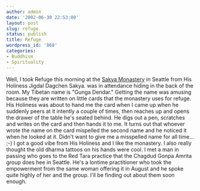 ```yaml
---
author: admin
date: '2002-06-30 22:53:00'
layout: post
slug: refuge
status: publish
title: Refuge
wordpress_id: '868'
categories:
- Buddhism
- Spirituality
---
```


Well, I took Refuge this morning at the [Sakya
Monastery](http://www.sakya.org) in Seattle from His Holiness Jigdal
Dagchen Sakya. was in attendance hiding in the back of the room. My
Tibetan name is "Gunga Dendar." Getting the name was amusing because
they are written on little cards that the monastery uses for refuge. His
Holiness was about to hand me the card when I came up when he suddenly
peers at it intently a couple of times, then reaches up and opens the
drawer of the table he's seated behind. He digs out a pen, scratches and
writes on the card and then hands it to me. It turns out that whoever
wrote the name on the card mispelled the second name and he noticed it
when he looked at it. Didn't want to give me a misspelled name for all
time... ;-) I got a good vibe from His Holiness and I like the
monastery. I also really thought the old dharma tattoos on his hands
were cool. I met a man in passing who goes to the Red Tara practice that
the Chagdud Gonpa Amrita group does hee in Seattle. He's a lontime
practitioner who took the empowerment from the same woman offering it in
August and he spoke quite highly of her and the group. I'll be finding
out about them soon enough.
